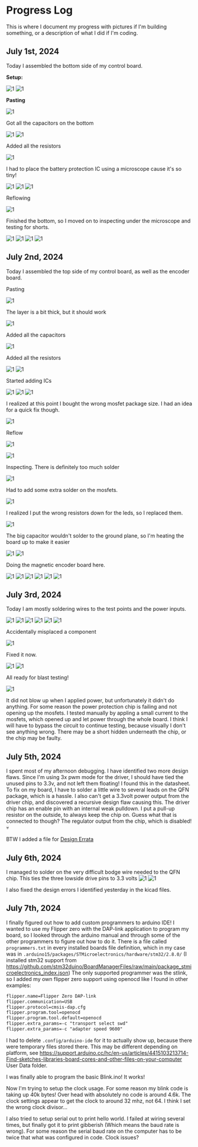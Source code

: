 # Progress Log
This is where I document my progress with pictures if I'm building something, or a description of what I did if I'm coding.

## July 1st, 2024
Today I assembled the bottom side of my control board.

**Setup:**

![1](Media/Build%20Log/IMG_20240701_144509.jpg)
![1](Media/Build%20Log/IMG_20240701_144550.jpg)

**Pasting**

![1](Media/Build%20Log/IMG_20240701_145850.jpg)

Got all the capacitors on the bottom

![1](Media/Build%20Log/IMG_20240701_153903.jpg)
![1](Media/Build%20Log/IMG_20240701_155053.jpg)

Added all the resistors

![1](Media/Build%20Log/IMG_20240701_161703.jpg)

I had to place the battery protection IC using a microscope cause it's so tiny!

![1](Media/Build%20Log/IMG_20240701_162515.jpg)
![1](Media/Build%20Log/IMG_20240701_162531.jpg)
![1](Media/Build%20Log/IMG_20240701_163042.jpg)

Reflowing

![1](Media/Build%20Log/IMG_20240701_173111.jpg)

Finished the bottom, so I moved on to inspecting under the microscope and testing for shorts.

![1](Media/Build%20Log/IMG_20240701_175342.jpg)
![1](Media/Build%20Log/IMG_20240701_180736.jpg)
![1](Media/Build%20Log/IMG_20240701_181505.jpg)
![1](Media/Build%20Log/IMG_20240701_195700.jpg)

## July 2nd, 2024
Today I assembled the top side of my control board, as well as the encoder board.

Pasting

![1](Media/Build%20Log/IMG_20240702_122101.jpg)

The layer is a bit thick, but it should work

![1](Media/Build%20Log/IMG_20240702_124521.jpg)

Added all the capacitors

![1](Media/Build%20Log/IMG_20240702_134653.jpg)

Added all the resistors

![1](Media/Build%20Log/IMG_20240702_135552.jpg)
![1](Media/Build%20Log/IMG_20240702_141529.jpg)

Started adding ICs

![1](Media/Build%20Log/IMG_20240702_142909.jpg)
![1](Media/Build%20Log/IMG_20240702_144345.jpg)
![1](Media/Build%20Log/IMG_20240702_144721.jpg)

I realized at this point I bought the wrong mosfet package size. I had an idea for a quick fix though.

![1](Media/Build%20Log/IMG_20240702_150721.jpg)

Reflow

![1](Media/Build%20Log/IMG_20240702_154831.jpg)

![1](Media/Build%20Log/IMG_20240702_160042.jpg)

Inspecting. There is definitely too much solder

![1](Media/Build%20Log/IMG_20240702_163517.jpg)

Had to add some extra solder on the mosfets.

![1](Media/Build%20Log/IMG_20240702_174821.jpg)

I realized I put the wrong resistors down for the leds, so I replaced them.

![1](Media/Build%20Log/IMG_20240702_190624.jpg)

The big capacitor wouldn't solder to the ground plane, so I'm heating the board up to make it easier

![1](Media/Build%20Log/IMG_20240702_200538.jpg)
![1](Media/Build%20Log/IMG_20240702_204344.jpg)

Doing the magnetic encoder board here.

![1](Media/Build%20Log/IMG_20240702_202758.jpg)
![1](Media/Build%20Log/IMG_20240702_204916.jpg)
![1](Media/Build%20Log/IMG_20240702_205138.jpg)
![1](Media/Build%20Log/IMG_20240702_211012.jpg)
![1](Media/Build%20Log/IMG_20240702_212432.jpg)
![1](Media/Build%20Log/IMG_20240702_213016.jpg)

## July 3rd, 2024
Today I am mostly soldering wires to the test points and the power inputs.

![1](Media/Build%20Log/IMG_20240703_153124.jpg)
![1](Media/Build%20Log/IMG_20240703_153828.jpg)
![1](Media/Build%20Log/IMG_20240703_160351.jpg)
![1](Media/Build%20Log/IMG_20240703_161011.jpg)
![1](Media/Build%20Log/IMG_20240703_162940.jpg)
![1](Media/Build%20Log/IMG_20240703_164506.jpg)

Accidentally misplaced a component

![1](Media/Build%20Log/IMG_20240703_165514.jpg)

Fixed it now.

![1](Media/Build%20Log/IMG_20240703_170848.jpg)
![1](Media/Build%20Log/IMG_20240703_172419.jpg)

All ready for blast testing!

![1](Media/Build%20Log/IMG_20240703_201545.jpg)

It did not blow up when I applied power, but unfortunately it didn't do anything. For some reason the power protection chip is failing and not opening up the mosfets. I tested manually by appling a small current to the mosfets, which opened up and let power through the whole board. I think I will have to bypass the circuit to continue testing, because visually I don't see anything wrong. There may be a short hidden underneath the chip, or the chip may be faulty.

## July 5th, 2024

I spent most of my afternoon debugging. I have identified two more design flaws. Since I'm using 3x pwm mode for the driver, I should have tied the unused pins to 3.3v, and not left them floating! I found this in the datasheet. To fix on my board, I have to solder a little wire to several leads on the QFN package, which is a hassle. I also can't get a 3.3volt power output from the driver chip, and discovered a recursive design flaw causing this. The driver chip has an enable pin with an internal weak pulldown. I put a pull-up resistor on the outside, to always keep the chip on. Guess what that is connected to though? The regulator output from the chip, which is disabled! :skull:

BTW I added a file for [Design Errata](Design%20Errata.md)

## July 6th, 2024

I managed to solder on the very difficult bodge wire needed to the QFN chip. This ties the three lowside drive pins to 3.3 volts
![1](Media/Build%20Log/IMG_20240706_152508.jpg)
![1](Media/Build%20Log/IMG_20240706_153545.jpg)

I also fixed the design errors I identified yesterday in the kicad files.

## July 7th, 2024

I finally figured out how to add custom programmers to arduino IDE! I wanted to use my Flipper zero with the DAP-link application to program my board, so I looked through the arduino manual and through some of the other programmers to figure out how to do it. There is a file called `programmers.txt` in every installed boards file definition, which in my case was in `.arduino15/packages/STMicroelectronics/hardware/stm32/2.8.0/` (I installed stm32 support from https://github.com/stm32duino/BoardManagerFiles/raw/main/package_stmicroelectronics_index.json) The only supported programmer was the stlink, so I added my own flipper zero support using openocd like I found in other examples:

```txt
flipper.name=Flipper Zero DAP-link
flipper.communication=USB
flipper.protocol=cmsis-dap.cfg
flipper.program.tool=openocd
flipper.program.tool.default=openocd
flipper.extra_params=-c "transport select swd"
flipper.extra_params=-c "adapter speed 9600"
```

I had to delete `.config/arduino-ide` for it to actually show up, because there were temporary files stored there. This may be different depending on platform, see https://support.arduino.cc/hc/en-us/articles/4415103213714-Find-sketches-libraries-board-cores-and-other-files-on-your-computer User Data folder.

I was finally able to program the basic Blink.ino! It works!

Now I'm trying to setup the clock usage. For some reason my blink code is taking up 40k bytes! Over head with absolutely no code is around 4.6k. The clock settings appear to get the clock to around 32 mhz, not 64. I think I set the wrong clock divisor...

I also tried to setup serial out to print hello world. I failed at wiring several times, but finally got it to print gibberish (Which means the baud rate is wrong). For some reason the serial baud rate on the computer has to be twice that what was configured in code. Clock issues?